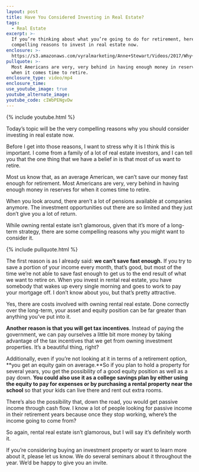 ```yaml
---
layout: post
title: Have You Considered Investing in Real Estate?
tags:
  - Real Estate
excerpt: >-
  If you’re thinking about what you’re going to do for retirement, here are some
  compelling reasons to invest in real estate now.
enclosure: >-
  https://s3.amazonaws.com/vyralmarketing/Anne+Stewart/Videos/2017/Why+You+Should+Invest+In+Real+Estate+-+Oregon+Real+Estate+Agent.mp4
pullquote: >-
  Most Americans are very, very behind in having enough money in reserves for
  when it comes time to retire.
enclosure_type: video/mp4
enclosure_time:
use_youtube_image: true
youtube_alternate_image:
youtube_code: cIWbPENgvDw
---
```



{% include youtube.html %}

Today’s topic will be the very compelling reasons why you should consider investing in real estate now.

Before I get into those reasons, I want to stress why it is I think this is important. I come from a family of a lot of real estate investors, and I can tell you that the one thing that we have a belief in is that most of us want to retire.

Most us know that, as an average American, we can’t save our money fast enough for retirement. Most Americans are very, very behind in having enough money in reserves for when it comes time to retire.

When you look around, there aren’t a lot of pensions available at companies anymore. The investment opportunities out there are so limited and they just don’t give you a lot of return.

While owning rental estate isn’t glamorous, given that it’s more of a long-term strategy, there are some compelling reasons why you might want to consider it.

{% include pullquote.html %}

The first reason is as I already said: **we can’t save fast enough.** If you try to save a portion of your income every month, that’s good, but most of the time we’re not able to save fast enough to get us to the end result of what we want to retire on. When you invest in rental real estate, you have somebody that wakes up every single morning and goes to work to pay your mortgage off. I don’t know about you, but that’s pretty attractive.

Yes, there are costs involved with owning rental real estate. Done correctly over the long-term, your asset and equity position can be far greater than anything you’ve put into it.

**Another reason is that you will get tax incentives**. Instead of paying the government, we can pay ourselves a little bit more money by taking advantage of the tax incentives that we get from owning investment properties. It’s a beautiful thing, right?

Additionally, even if you’re not looking at it in terms of a retirement option, **you get an equity gain on average.**So if you plan to hold a property for several years, you get the possibility of a good equity position as well as a pay down. **You could also use it as a college savings plan by either using the equity to pay for expenses or by purchasing a rental property near the school** so that your kids can live there and rent out extra rooms.

There’s also the possibility that, down the road, you would get passive income through cash flow. I know a lot of people looking for passive income in their retirement years because once they stop working, where’s the income going to come from?

So again, rental real estate isn’t glamorous, but I will say it’s definitely worth it.

If you’re considering buying an investment property or want to learn more about it, please let us know. We do several seminars about it throughout the year. We’d be happy to give you an invite.